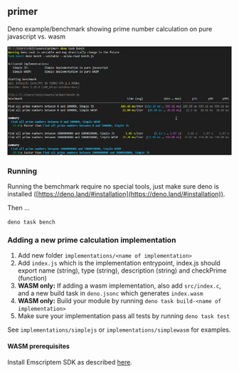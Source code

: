 ## primer

Deno example/benchmark showing prime number calculation on pure javascript vs. wasm

<img src="/primer.png">

### Running

Running the bemchmark require no special tools, just make sure deno is installed ([https://deno.land/#installation](https://deno.land/#installation)).

Then ...

```deno task bench```

### Adding a new prime calculation implementation

1.   Add new folder `implementations/<name of implementation>`
2.   Add `index.js` which is the implementation entrypoint, index.js should export name (string), type (string), description (string) and checkPrime (function)
3.   **WASM only:**  If adding a wasm implementation, also add `src/index.c`, and a new build task in `deno.jsonc` which generates `index.wasm`
4.   **WASM only:**  Build your module by running ```deno task build-<name of implementation>```
5.   Make sure your implementation pass all tests by running ```deno task test```

See `implementations/simplejs` or `implementations/simplewasm` for examples.

#### WASM prerequisites

Install Emscriptem SDK as described [here](https://emscripten.org/docs/getting_started/downloads.html).